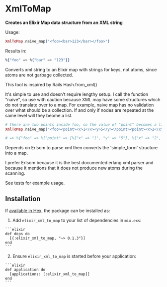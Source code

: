 # XmlToMap

**Creates an Elixir Map data structure from an XML string**

Usage:

```elixir
XmlToMap.naive_map("<foo><bar>123</bar></foo>")
```

Results in:

```elixir
%{"foo" => %{"bar" => "123"}}
```

Converts xml string to an Elixir map with strings for keys, not atoms, since atoms are not garbage collected.

This tool is inspired by Rails Hash.from_xml()

It's simple to use and doesn't require lengthy setup.  I call the function "naive", so use with caution because XML may have some structures which do not translate over to a map.   For example, naive map has no validation over what should be a collection.  If and only if nodes are repeated at the same level will they beome a list.

```elixir
# there are two points inside foo, so the value of "point" becomes a list. Had "foo" only contained one point then there would be no list but instead one nested map
XmlToMap.naive_map("<foo><point><x>1</x><y>5</y></point><point><x>2</x><y>9</y></point></foo>")

# => %{"foo" => %{"point" => [%{"x" => "1", "y" => "5"}, %{"x" => "2", "y" => "9"}]}}
```

Depends on Erlsom to parse xml then converts the 'simple_form' structure into a map.

I prefer Erlsom because it is the best documented erlang xml parser and because it mentions that it does not produce new atoms during the scanning.

See tests for example usage.


## Installation

If [available in Hex](https://hex.pm/docs/publish), the package can be installed as:

  1. Add `elixir_xml_to_map` to your list of dependencies in `mix.exs`:

    ```elixir
    def deps do
      [{:elixir_xml_to_map, "~> 0.1.3"}]
    end
    ```

  2. Ensure `elixir_xml_to_map` is started before your application:

    ```elixir
    def application do
      [applications: [:elixir_xml_to_map]]
    end
    ```
